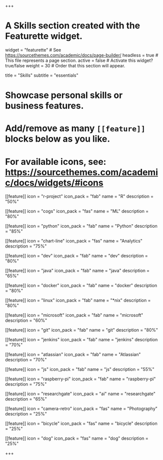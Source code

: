 +++
# A Skills section created with the Featurette widget.
widget = "featurette"  # See https://sourcethemes.com/academic/docs/page-builder/
headless = true  # This file represents a page section.
active = false  # Activate this widget? true/false
weight = 30  # Order that this section will appear.

title = "Skills"
subtitle = "essentials"

# Showcase personal skills or business features.
# 
# Add/remove as many `[[feature]]` blocks below as you like.
# 
# For available icons, see: https://sourcethemes.com/academic/docs/widgets/#icons

[[feature]]
  icon = "r-project"
  icon_pack = "fab"
  name = "R"
  description = "50%"
  
[[feature]]
  icon = "cogs"
  icon_pack = "fas"
  name = "ML"
  description = "80%"
  
[[feature]]
  icon = "python"
  icon_pack = "fab"
  name = "Python"
  description = "85%"
  
[[feature]]
  icon = "chart-line"
  icon_pack = "fas"
  name = "Analytics"
  description = "75%" 
  
[[feature]]
  icon = "dev"
  icon_pack = "fab"
  name = "dev"
  description = "80%"
  
[[feature]]
  icon = "java"
  icon_pack = "fab"
  name = "java"
  description = "65%"
  
[[feature]]
  icon = "docker"
  icon_pack = "fab"
  name = "docker"
  description = "80%"
  
[[feature]]
  icon = "linux"
  icon_pack = "fab"
  name = "*nix"
  description = "80%"
  
[[feature]]
  icon = "microsoft"
  icon_pack = "fab"
  name = "microsoft"
  description = "60%"
  
[[feature]]
  icon = "git"
  icon_pack = "fab"
  name = "git"
  description = "80%"
  
[[feature]]
  icon = "jenkins"
  icon_pack = "fab"
  name = "jenkins"
  description = "70%"
  
[[feature]]
  icon = "atlassian"
  icon_pack = "fab"
  name = "Atlassian"
  description = "70%"
  
[[feature]]
  icon = "js"
  icon_pack = "fab"
  name = "js"
  description = "55%"
  
[[feature]]
  icon = "raspberry-pi"
  icon_pack = "fab"
  name = "raspberry-pi"
  description = "75%"
  
[[feature]]
  icon = "researchgate"
  icon_pack = "ai"
  name = "researchgate"
  description = "65%"
  
[[feature]]
  icon = "camera-retro"
  icon_pack = "fas"
  name = "Photography"
  description = "25%"
  
[[feature]]
  icon = "bicycle"
  icon_pack = "fas"
  name = "bicycle"
  description = "25%"
  
[[feature]]
  icon = "dog"
  icon_pack = "fas"
  name = "dog"
  description = "25%"

+++

